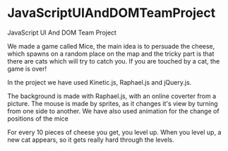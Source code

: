 JavaScriptUIAndDOMTeamProject
=============================

JavaScript UI And DOM Team Project

We made a game called Mice, the main idea is to persuade the cheese, which spawns on a random place on the map and the tricky part is that there are cats which will try to catch you. If you are touched by a cat, the game is over!

In the project we have used Kinetic.js, Raphael.js and jQuery.js.

The background is made with Raphael.js, with an online coverter from a picture.
The mouse is made by sprites, as it changes it's view by turning from one side to another. We have also used animation for the change of positions of the mice

For every 10 pieces of cheese you get, you level up. When you level up, a new cat appears, so it gets really hard through the levels.